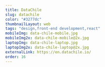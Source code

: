 ```yaml
---
title: DataChile
slug: datachile
color: "#3277dc"
thumbnailLayout: web
tags: "design,front-end development,react"
mobileImg: data-chile-mobile.jpg
mobileImg2x: data-chile-mobile@2x.jpg
laptopImg: data-chile-laptop.jpg
laptopImg2x: data-chile-laptop@2x.jpg
externalLink: https://en.datachile.io/
order: 16
---
```

